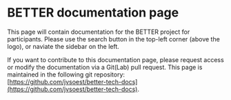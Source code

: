# BETTER documentation page

This page will contain documentation for the BETTER project for participants. Please use the search button in the top-left corner (above the logo), or naviate the sidebar on the left.

If you want to contribute to this documentation page, please request access or modify the documentation via a Git(Lab) pull request. This page is maintained in the following git repository: [https://github.com/jvsoest/better-tech-docs](https://github.com/jvsoest/better-tech-docs).
